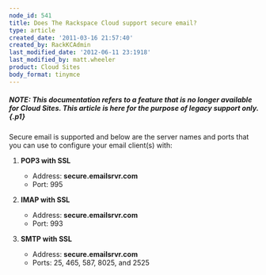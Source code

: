```yaml
---
node_id: 541
title: Does The Rackspace Cloud support secure email?
type: article
created_date: '2011-03-16 21:57:40'
created_by: RackKCAdmin
last_modified_date: '2012-06-11 23:1918'
last_modified_by: matt.wheeler
product: Cloud Sites
body_format: tinymce
---
```


##### NOTE: *This documentation refers to a feature that is no longer available for Cloud Sites.  This article is here for the purpose of legacy support only.* {.p1}

 

Secure email is supported and below are the server names and ports that
you can use to configure your email client(s) with:

1.  **POP3 with SSL**
    -   Address: **secure.emailsrvr.com**
    -   Port: 995

1.  **IMAP with SSL**
    -   Address: **secure.emailsrvr.com**
    -   Port: 993

1.  **SMTP with SSL**
    -   Address: **secure.emailsrvr.com**
    -   Ports: 25, 465, 587, 8025, and 2525



